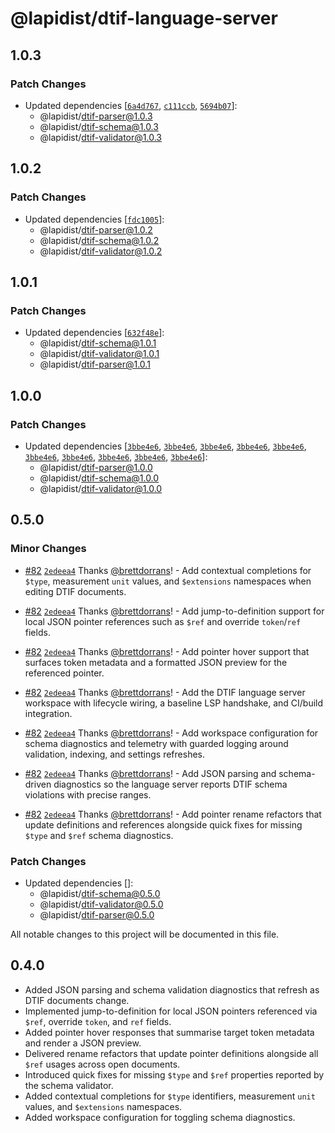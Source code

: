 # @lapidist/dtif-language-server

## 1.0.3

### Patch Changes

- Updated dependencies [[`6a4d767`](https://github.com/bylapidist/dtif/commit/6a4d767c010ef93efa84ad993d4921a45185c50f), [`c111ccb`](https://github.com/bylapidist/dtif/commit/c111ccb32dc0168d260c6b8d26babfdb864b4947), [`5694b07`](https://github.com/bylapidist/dtif/commit/5694b07bb49527f8d6c5371d42bc291e083267ef)]:
  - @lapidist/dtif-parser@1.0.3
  - @lapidist/dtif-schema@1.0.3
  - @lapidist/dtif-validator@1.0.3

## 1.0.2

### Patch Changes

- Updated dependencies [[`fdc1005`](https://github.com/bylapidist/dtif/commit/fdc10058dd584e89c389c325b91fc0e30b454b58)]:
  - @lapidist/dtif-parser@1.0.2
  - @lapidist/dtif-schema@1.0.2
  - @lapidist/dtif-validator@1.0.2

## 1.0.1

### Patch Changes

- Updated dependencies [[`632f48e`](https://github.com/bylapidist/dtif/commit/632f48ed3fa2683e3d4e4808c52d9deaabd38af3)]:
  - @lapidist/dtif-schema@1.0.1
  - @lapidist/dtif-validator@1.0.1
  - @lapidist/dtif-parser@1.0.1

## 1.0.0

### Patch Changes

- Updated dependencies [[`3bbe4e6`](https://github.com/bylapidist/dtif/commit/3bbe4e65974380b36a90834e79273c815f1f04e8), [`3bbe4e6`](https://github.com/bylapidist/dtif/commit/3bbe4e65974380b36a90834e79273c815f1f04e8), [`3bbe4e6`](https://github.com/bylapidist/dtif/commit/3bbe4e65974380b36a90834e79273c815f1f04e8), [`3bbe4e6`](https://github.com/bylapidist/dtif/commit/3bbe4e65974380b36a90834e79273c815f1f04e8), [`3bbe4e6`](https://github.com/bylapidist/dtif/commit/3bbe4e65974380b36a90834e79273c815f1f04e8), [`3bbe4e6`](https://github.com/bylapidist/dtif/commit/3bbe4e65974380b36a90834e79273c815f1f04e8), [`3bbe4e6`](https://github.com/bylapidist/dtif/commit/3bbe4e65974380b36a90834e79273c815f1f04e8), [`3bbe4e6`](https://github.com/bylapidist/dtif/commit/3bbe4e65974380b36a90834e79273c815f1f04e8), [`3bbe4e6`](https://github.com/bylapidist/dtif/commit/3bbe4e65974380b36a90834e79273c815f1f04e8), [`3bbe4e6`](https://github.com/bylapidist/dtif/commit/3bbe4e65974380b36a90834e79273c815f1f04e8)]:
  - @lapidist/dtif-parser@1.0.0
  - @lapidist/dtif-schema@1.0.0
  - @lapidist/dtif-validator@1.0.0

## 0.5.0

### Minor Changes

- [#82](https://github.com/bylapidist/dtif/pull/82) [`2edeea4`](https://github.com/bylapidist/dtif/commit/2edeea4958b8ed303053636536f6f3cf371623ca) Thanks [@brettdorrans](https://github.com/brettdorrans)! - Add contextual completions for `$type`, measurement `unit` values, and `$extensions` namespaces when editing DTIF documents.

- [#82](https://github.com/bylapidist/dtif/pull/82) [`2edeea4`](https://github.com/bylapidist/dtif/commit/2edeea4958b8ed303053636536f6f3cf371623ca) Thanks [@brettdorrans](https://github.com/brettdorrans)! - Add jump-to-definition support for local JSON pointer references such as `$ref` and override `token`/`ref` fields.

- [#82](https://github.com/bylapidist/dtif/pull/82) [`2edeea4`](https://github.com/bylapidist/dtif/commit/2edeea4958b8ed303053636536f6f3cf371623ca) Thanks [@brettdorrans](https://github.com/brettdorrans)! - Add pointer hover support that surfaces token metadata and a formatted JSON preview for the referenced pointer.

- [#82](https://github.com/bylapidist/dtif/pull/82) [`2edeea4`](https://github.com/bylapidist/dtif/commit/2edeea4958b8ed303053636536f6f3cf371623ca) Thanks [@brettdorrans](https://github.com/brettdorrans)! - Add the DTIF language server workspace with lifecycle wiring, a baseline LSP handshake, and CI/build integration.

- [#82](https://github.com/bylapidist/dtif/pull/82) [`2edeea4`](https://github.com/bylapidist/dtif/commit/2edeea4958b8ed303053636536f6f3cf371623ca) Thanks [@brettdorrans](https://github.com/brettdorrans)! - Add workspace configuration for schema diagnostics and telemetry with guarded logging around validation, indexing, and settings refreshes.

- [#82](https://github.com/bylapidist/dtif/pull/82) [`2edeea4`](https://github.com/bylapidist/dtif/commit/2edeea4958b8ed303053636536f6f3cf371623ca) Thanks [@brettdorrans](https://github.com/brettdorrans)! - Add JSON parsing and schema-driven diagnostics so the language server reports DTIF schema violations with precise ranges.

- [#82](https://github.com/bylapidist/dtif/pull/82) [`2edeea4`](https://github.com/bylapidist/dtif/commit/2edeea4958b8ed303053636536f6f3cf371623ca) Thanks [@brettdorrans](https://github.com/brettdorrans)! - Add pointer rename refactors that update definitions and references alongside quick fixes for missing `$type` and `$ref` schema diagnostics.

### Patch Changes

- Updated dependencies []:
  - @lapidist/dtif-schema@0.5.0
  - @lapidist/dtif-validator@0.5.0
  - @lapidist/dtif-parser@0.5.0

All notable changes to this project will be documented in this file.

## 0.4.0

- Added JSON parsing and schema validation diagnostics that refresh as DTIF documents change.
- Implemented jump-to-definition for local JSON pointers referenced via `$ref`, override `token`, and `ref` fields.
- Added pointer hover responses that summarise target token metadata and render a JSON preview.
- Delivered rename refactors that update pointer definitions alongside all `$ref` usages across open documents.
- Introduced quick fixes for missing `$type` and `$ref` properties reported by the schema validator.
- Added contextual completions for `$type` identifiers, measurement `unit` values, and `$extensions` namespaces.
- Added workspace configuration for toggling schema diagnostics.
